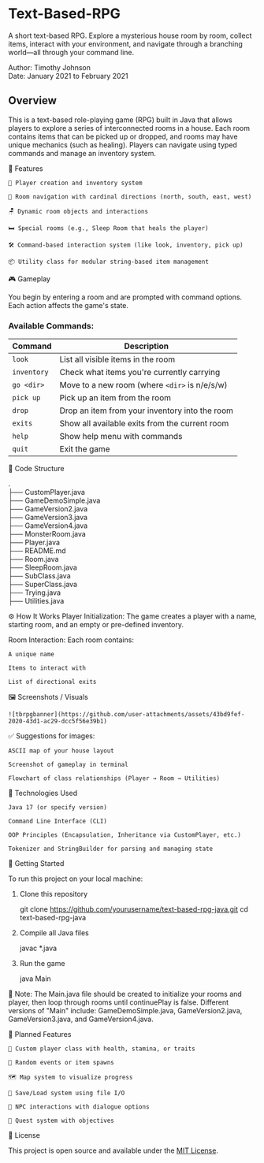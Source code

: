 # Text-Based-RPG
A short text-based RPG. Explore a mysterious house room by room, collect items, interact with your environment, and navigate through a branching world—all through your command line.

Author: Timothy Johnson <br>
Date: January 2021 to February 2021

## Overview

This is a text-based role-playing game (RPG) built in Java that allows players to explore a series of interconnected rooms in a house.
Each room contains items that can be picked up or dropped, and rooms may have unique mechanics (such as healing).
Players can navigate using typed commands and manage an inventory system.

🧩 Features

    🧍 Player creation and inventory system

    🧭 Room navigation with cardinal directions (north, south, east, west)

    🪑 Dynamic room objects and interactions

    🛏️ Special rooms (e.g., Sleep Room that heals the player)

    🛠️ Command-based interaction system (like look, inventory, pick up)

    📦 Utility class for modular string-based item management


🎮 Gameplay

You begin by entering a room and are prompted with command options. Each action affects the game's state.

### Available Commands:

| Command     | Description                                    |
| ----------- | ---------------------------------------------- |
| `look`      | List all visible items in the room             |
| `inventory` | Check what items you're currently carrying     |
| `go <dir>`  | Move to a new room (where `<dir>` is n/e/s/w)  |
| `pick up`   | Pick up an item from the room                  |
| `drop`      | Drop an item from your inventory into the room |
| `exits`     | Show all available exits from the current room |
| `help`      | Show help menu with commands                   |
| `quit`      | Exit the game                                  |

📁 Code Structure

. <br>
├── CustomPlayer.java <br>
├── GameDemoSimple.java <br>
├── GameVersion2.java <br>
├── GameVersion3.java <br>
├── GameVersion4.java <br>
├── MonsterRoom.java <br>
├── Player.java <br>
├── README.md <br>
├── Room.java <br>
├── SleepRoom.java <br>
├── SubClass.java <br>
├── SuperClass.java <br>
├── Trying.java <br>
├── Utilities.java <br>


⚙️ How It Works
Player Initialization: The game creates a player with a name, starting room, and an empty or pre-defined inventory.

Room Interaction: Each room contains:

    A unique name

    Items to interact with

    List of directional exits


🖼️ Screenshots / Visuals

    ![tbrpgbanner](https://github.com/user-attachments/assets/43bd9fef-2020-43d1-ac29-dcc5f56e39b1)

✅ Suggestions for images:

    ASCII map of your house layout

    Screenshot of gameplay in terminal

    Flowchart of class relationships (Player → Room → Utilities)

🧰 Technologies Used

    Java 17 (or specify version)

    Command Line Interface (CLI)

    OOP Principles (Encapsulation, Inheritance via CustomPlayer, etc.)

    Tokenizer and StringBuilder for parsing and managing state

🚀 Getting Started

To run this project on your local machine:

1. Clone this repository

    git clone https://github.com/yourusername/text-based-rpg-java.git
    cd text-based-rpg-java

2. Compile all Java files

   javac *.java

3. Run the game

   java Main


📝 Note: The Main.java file should be created to initialize your rooms and player, then loop through rooms until continuePlay is false.
Different versions of "Main" include: GameDemoSimple.java, GameVersion2.java, GameVersion3.java, and GameVersion4.java.

🌱 Planned Features

    🧠 Custom player class with health, stamina, or traits

    🎲 Random events or item spawns

    🗺️ Map system to visualize progress

    💾 Save/Load system using file I/O

    🧙 NPC interactions with dialogue options

    📜 Quest system with objectives

🪪 License

This project is open source and available under the [MIT License](https://opensource.org/license/mit).
